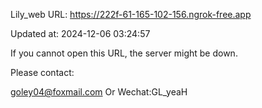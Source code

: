 Lily_web URL: https://222f-61-165-102-156.ngrok-free.app

Updated at: 2024-12-06 03:24:57

If you cannot open this URL, the server might be down.

Please contact: 

goley04@foxmail.com Or Wechat:GL_yeaH